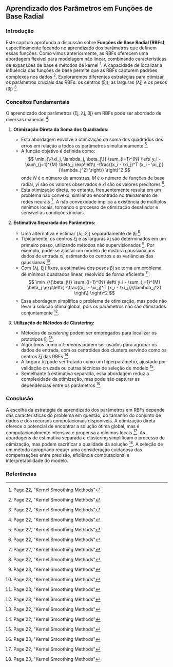## Aprendizado dos Parâmetros em Funções de Base Radial

### Introdução
Este capítulo aprofunda a discussão sobre **Funções de Base Radial (RBFs)**, especificamente focando no aprendizado dos parâmetros que definem essas funções. Como vimos anteriormente, as RBFs oferecem uma abordagem flexível para modelagem não linear, combinando características de expansões de base e métodos de kernel [^22]. A capacidade de localizar a influência das funções de base permite que as RBFs capturem padrões complexos nos dados [^22]. Exploraremos diferentes estratégias para otimizar os parâmetros cruciais das RBFs: os centros (ξj), as larguras (λj) e os pesos (βj) [^22].

### Conceitos Fundamentais

O aprendizado dos parâmetros {ξj, λj, βj} em RBFs pode ser abordado de diversas maneiras [^22]:

1.  **Otimização Direta da Soma dos Quadrados:**
    -   Esta abordagem envolve a otimização da soma dos quadrados dos erros em relação a todos os parâmetros simultaneamente [^22].
    -   A função objetivo é definida como:
        $$         \min_{\{\xi_j, \lambda_j, \beta_j\}} \sum_{i=1}^{N} \left( y_i - \sum_{j=1}^{M} \beta_j \exp\left\{ -\frac{(x_i - \xi_j)^T (x_i - \xi_j)}{\lambda_j^2} \right\} \right)^2         $$
        onde *N* é o número de amostras, *M* é o número de funções de base radial, *yi* são os valores observados e *xi* são os valores preditores [^22].
    -   Esta otimização direta, no entanto, frequentemente resulta em um problema não convexo, similar ao encontrado no treinamento de redes neurais [^22]. A não convexidade implica a existência de múltiplos mínimos locais, tornando o processo de otimização desafiador e sensível às condições iniciais.

2.  **Estimativa Separada dos Parâmetros:**
    -   Uma alternativa é estimar {λj, ξj} separadamente de βj [^22].
    -   Tipicamente, os centros ξj e as larguras λj são determinados em um primeiro passo, utilizando métodos não supervisionados [^23]. Por exemplo, pode-se ajustar um modelo de mistura gaussiana aos dados de entrada *xi*, estimando os centros e as variâncias das gaussianas [^23].
    -   Com {λj, ξj} fixos, a estimativa dos pesos βj se torna um problema de mínimos quadrados linear, resolvido de forma eficiente [^23]:
        $$         \min_{\{\beta_j\}} \sum_{i=1}^{N} \left( y_i - \sum_{j=1}^{M} \beta_j \exp\left\{ -\frac{(x_i - \xi_j)^T (x_i - \xi_j)}{\lambda_j^2} \right\} \right)^2         $$
    -   Essa abordagem simplifica o problema de otimização, mas pode não levar à solução ótima global, pois os parâmetros não são otimizados conjuntamente [^23].

3.  **Utilização de Métodos de Clustering:**
    -   Métodos de *clustering* podem ser empregados para localizar os protótipos ξj [^22].
    -   Algoritmos como o *k-means* podem ser usados para agrupar os dados de entrada, com os centróides dos clusters servindo como os centros ξj das RBFs [^22].
    -   A largura λj pode ser tratada como um hiperparâmetro, ajustado por validação cruzada ou outras técnicas de seleção de modelo [^22].
    -   Semelhante à estimativa separada, essa abordagem reduz a complexidade da otimização, mas pode não capturar as dependências entre os parâmetros [^23].

### Conclusão
A escolha da estratégia de aprendizado dos parâmetros em RBFs depende das características do problema em questão, do tamanho do conjunto de dados e dos recursos computacionais disponíveis. A otimização direta oferece o potencial de encontrar a solução ótima global, mas é computacionalmente intensiva e propensa a mínimos locais [^22]. As abordagens de estimativa separada e clustering simplificam o processo de otimização, mas podem sacrificar a qualidade da solução [^23]. A seleção de um método apropriado requer uma consideração cuidadosa das compensações entre precisão, eficiência computacional e interpretabilidade do modelo.

### Referências
[^22]: Page 22, "Kernel Smoothing Methods"
[^23]: Page 23, "Kernel Smoothing Methods"
<!-- END -->